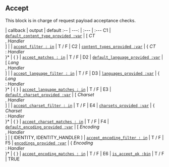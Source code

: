 ## Accept

This block is in charge of request payload acceptance checks.

 | callback | output | default
:-- | ---: | :--- | :---
C1 | [`default_content_type_provided :var`](#default_content_type_provided-var) | [ *CT*<br>, *Handler*<br>] |
 | [`accept_filter : in`](#accept_filter--in) | T / F |
C2 | [`content_types_provided :var`](#content_types_provided-var) | { *CT*<br>: *Handler*<br>}\* | { }
 | [`accept_matches : in`](#accept_matches--in) | T / F |
D2 | [`default_language_provided :var`](#default_language_provided-var) | [ *Lang*<br>, *Handler*<br>] |
 | [`accept_language_filter : in`](#accept_language_filter--in) | T / F |
D3 | [`languages_provided :var`](#languages_provided-var) | { *Lang*<br>: *Handler*<br>}\* | { }
 | [`accept_language_matches : in`](#accept_language_matches--in) | T / F |
E3 | [`default_charset_provided :var`](#default_charset_provided-var) | [ *Charset*<br>, *Handler*<br>] |
 | [`accept_charset_filter : in`](#accept_charset_filter--in) | T / F |
E4 | [`charsets_provided :var`](#charsets_provided-var) | { *Charset*<br>: *Handler*<br>}\* | { }
 | [`accept_charset_matches : in`](#accept_charset_matches--in) | T / F |
F4 | [`default_encoding_provided :var`](#default_encoding_provided-var) | [ *Encoding*<br>, *Handler*<br>] | [ IDENTITY, IDENTITY_HANDLER ]
 | [`accept_encoding_filter : in`](#accept_encoding_filter--in) | T / F |
F5 | [`encodings_provided :var`](#encodings_provided-var) | { *Encoding*<br>: *Handler*<br>}\* | { }
 | [`accept_encoding_matches : in`](#accept_encoding_matches--in) | T / F |
E6 | [`is_accept_ok :bin`](#is_accept_ok-bin) | T / F | TRUE
